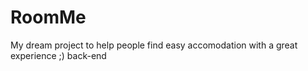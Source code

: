 # RoomMe
My dream project to help people find easy accomodation with a great experience ;) 
back-end 

